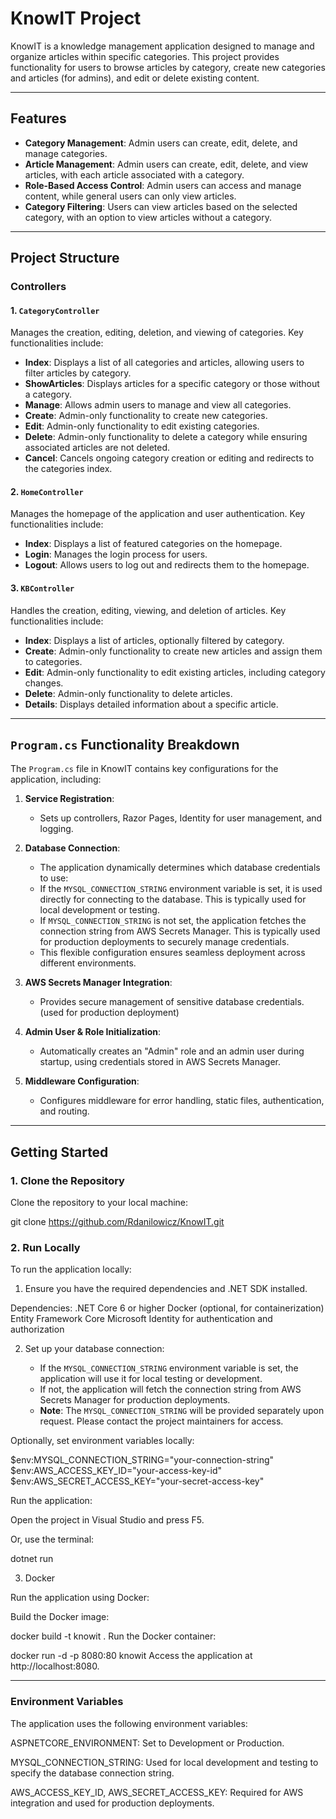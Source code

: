 # KnowIT Project

KnowIT is a knowledge management application designed to manage and organize articles within specific categories. This project provides functionality for users to browse articles by category, create new categories and articles (for admins), and edit or delete existing content.

---

## Features

- **Category Management**: Admin users can create, edit, delete, and manage categories.
- **Article Management**: Admin users can create, edit, delete, and view articles, with each article associated with a category.
- **Role-Based Access Control**: Admin users can access and manage content, while general users can only view articles.
- **Category Filtering**: Users can view articles based on the selected category, with an option to view articles without a category.

---

## Project Structure

### Controllers

#### 1. `CategoryController`
Manages the creation, editing, deletion, and viewing of categories. Key functionalities include:

- **Index**: Displays a list of all categories and articles, allowing users to filter articles by category.
- **ShowArticles**: Displays articles for a specific category or those without a category.
- **Manage**: Allows admin users to manage and view all categories.
- **Create**: Admin-only functionality to create new categories.
- **Edit**: Admin-only functionality to edit existing categories.
- **Delete**: Admin-only functionality to delete a category while ensuring associated articles are not deleted.
- **Cancel**: Cancels ongoing category creation or editing and redirects to the categories index.

#### 2. `HomeController`
Manages the homepage of the application and user authentication. Key functionalities include:

- **Index**: Displays a list of featured categories on the homepage.
- **Login**: Manages the login process for users.
- **Logout**: Allows users to log out and redirects them to the homepage.

#### 3. `KBController`
Handles the creation, editing, viewing, and deletion of articles. Key functionalities include:

- **Index**: Displays a list of articles, optionally filtered by category.
- **Create**: Admin-only functionality to create new articles and assign them to categories.
- **Edit**: Admin-only functionality to edit existing articles, including category changes.
- **Delete**: Admin-only functionality to delete articles.
- **Details**: Displays detailed information about a specific article.

---

## `Program.cs` Functionality Breakdown

The `Program.cs` file in KnowIT contains key configurations for the application, including:

1. **Service Registration**:
   - Sets up controllers, Razor Pages, Identity for user management, and logging.

2. **Database Connection**:
   - The application dynamically determines which database credentials to use:
   - If the `MYSQL_CONNECTION_STRING` environment variable is set, it is used directly for connecting to the database. This is typically used for local development or testing.
	- If `MYSQL_CONNECTION_STRING` is not set, the application fetches the connection string from AWS Secrets Manager. This is typically used for production deployments to securely manage credentials.
	- This flexible configuration ensures seamless deployment across different environments.

3. **AWS Secrets Manager Integration**:
   - Provides secure management of sensitive database credentials. (used for production deployment)

4. **Admin User & Role Initialization**:
   - Automatically creates an "Admin" role and an admin user during startup, using credentials stored in AWS Secrets Manager.

5. **Middleware Configuration**:
   - Configures middleware for error handling, static files, authentication, and routing.

---

## Getting Started

### 1. Clone the Repository

Clone the repository to your local machine:


git clone https://github.com/Rdanilowicz/KnowIT.git

### 2. Run Locally

To run the application locally:

1. Ensure you have the required dependencies and .NET SDK installed.

Dependencies:
.NET Core 6 or higher
Docker (optional, for containerization)
Entity Framework Core
Microsoft Identity for authentication and authorization

2. Set up your database connection:

   - If the `MYSQL_CONNECTION_STRING` environment variable is set, the application will use it for local testing or development.
   - If not, the application will fetch the connection string from AWS Secrets Manager for production deployments.
   - **Note**: The `MYSQL_CONNECTION_STRING` will be provided separately upon request. Please contact the project maintainers for access.

Optionally, set environment variables locally:
   
   $env:MYSQL_CONNECTION_STRING="your-connection-string"
   $env:AWS_ACCESS_KEY_ID="your-access-key-id"
   $env:AWS_SECRET_ACCESS_KEY="your-secret-access-key"


Run the application:

Open the project in Visual Studio and press F5.

Or, use the terminal:

dotnet run

3. Docker

Run the application using Docker:

Build the Docker image:


docker build -t knowit .
Run the Docker container:


docker run -d -p 8080:80 knowit
Access the application at http://localhost:8080.

---

### Environment Variables
The application uses the following environment variables:

ASPNETCORE_ENVIRONMENT: Set to Development or Production.

MYSQL_CONNECTION_STRING: Used for local development and testing to specify the database connection string.

AWS_ACCESS_KEY_ID, AWS_SECRET_ACCESS_KEY: Required for AWS integration and used for production deployments.